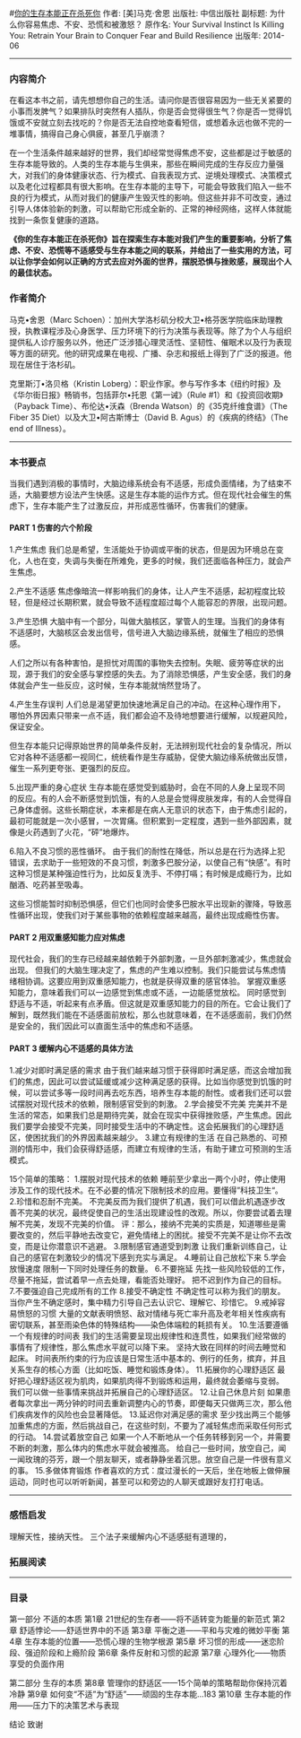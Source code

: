 #[你的生存本能正在杀死你](https://book.douban.com/subject/25905227/)
作者: [美]马克·舍恩
出版社: 中信出版社
副标题: 为什么你容易焦虑、不安、恐慌和被激怒？
原作名: Your Survival Instinct Is Killing You: Retrain Your Brain to Conquer Fear and Build Resilience 
出版年: 2014-06
***
### 内容简介 
在看这本书之前，请先想想你自己的生活。请问你是否很容易因为一些无关紧要的小事而发脾气？如果排队时突然有人插队，你是否会觉得很生气？你是否一觉得饥饿或不安就立刻去找吃的？你是否无法自控地查看短信，或想着永远也做不完的一堆事情，搞得自己身心俱疲，甚至几乎崩溃？

在一个生活条件越来越好的世界，我们却经常觉得焦虑不安，这些都是过于敏感的生存本能导致的。人类的生存本能与生俱来，那些在瞬间完成的生存反应力量强大，对我们的身体健康状态、行为模式、自我表现方式、逆境处理模式、决策模式以及老化过程都具有很大影响。在生存本能的主导下，可能会导致我们陷入一些不良的行为模式，从而对我们的健康产生毁灭性的影响。但这些并非不可改变，通过引导人体体验新的刺激，可以帮助它形成全新的、正常的神经网络，这样人体就能找到一条恢复健康的道路。

**《你的生存本能正在杀死你》旨在探索生存本能对我们产生的重要影响，分析了焦虑、不安、恐慌等不适感受与生存本能之间的联系，并给出了一些实用的方法，可以让你学会如何以正确的方式去应对外面的世界，摆脱恐惧与挫败感，展现出个人的最佳状态。**

### 作者简介 
马克•舍恩（Marc Schoen）：加州大学洛杉矶分校大卫•格芬医学院临床助理教授，执教课程涉及心身医学、压力环境下的行为决策与表现等。除了为个人与组织提供私人诊疗服务以外，他还广泛涉猎心理灵活性、坚韧性、催眠术以及行为表现等方面的研究。他的研究成果在电视、广播、杂志和报纸上得到了广泛的报道。他现在居住于洛杉矶。

克里斯汀•洛贝格（Kristin Loberg）：职业作家。参与写作多本《纽约时报》及《华尔街日报》畅销书，包括菲尔•托恩《第一诫》（Rule #1）和《投资回收期》（Payback Time）、布伦达•沃森（Brenda Watson）的《35克纤维食谱》（The Fiber 35 Diet）以及大卫•阿古斯博士（David B. Agus）的《疾病的终结》（The end of Illness）。

***
### 本书要点
当我们遇到消极的事情时，大脑边缘系统会有不适感，形成负面情绪，为了结束不适，大脑要想方设法产生快感。这是生存本能的运作方式。但在现代社会催生的焦虑下，生存本能产生了过激反应，并形成恶性循环，伤害我们的健康。﻿﻿

#### PART 1   伤害的六个阶段
1.产生焦虑﻿
我们总是希望，生活能处于协调或平衡的状态，但是因为环境总在变化，人也在变，失调与失衡在所难免，更多的时候，我们还面临各种压力，就会产生焦虑。﻿

2.产生不适感﻿
焦虑像暗流一样影响我们的身体，让人产生不适感，起初程度比较轻，但是经过长期积累，就会导致不适程度超过每个人能容忍的界限，出现问题。﻿

3.产生恐惧﻿
大脑中有一个部分，叫做大脑核区，掌管人的生理。当我们的身体有不适感时，大脑核区会发出信号，信号进入大脑边缘系统，就催生了相应的恐惧感。﻿

人们之所以有各种害怕，是担忧对周围的事物失去控制。失眠、疲劳等症状的出现，源于我们的安全感与掌控感的失去。为了消除恐惧感，产生安全感，我们的身体就会产生一些反应，这时候，生存本能就悄然登场了。﻿

4.产生生存误判﻿
人们总是渴望更加快速地满足自己的冲动。在这种心理作用下，哪怕外界因素只带来一点不适，我们都会迫不及待地想要进行缓解，以规避风险，保证安全。﻿

但生存本能只记得原始世界的简单条件反射，无法辨别现代社会的复杂情况，所以它对各种不适感都一视同仁，统统看作是生存威胁，促使大脑边缘系统做出反馈，催生一系列更夸张、更强烈的反应。﻿

5.出现严重的身心症状﻿
生存本能在感觉受到威胁时，会在不同的人身上呈现不同的反应。有的人会不断感觉到饥饿，有的人总是会觉得皮肤发痒，有的人会觉得自己身体虚弱。这些长期症状，本来都是在病人无意识的状态下，由于焦虑引起的，最初可能就是一次小感冒，一次胃痛。但积累到一定程度，遇到一些外部因素，就像是火药遇到了火花，“砰”地爆炸。﻿

6.陷入不良习惯的恶性循环。﻿
由于我们的耐性在降低，所以总是在行为选择上犯错误，去求助于一些短效的不良习惯，刺激多巴胺分泌，以使自己有“快感”。有时这种习惯是某种强迫性行为，比如反复洗手、不停打嗝；有时候是成瘾行为，比如酗酒、吃药甚至吸毒。﻿

这些习惯能暂时抑制恐惧感，但它们也同时会使多巴胺水平出现新的骤降，导致恶性循环出现，使我们对于某些事物的依赖程度越来越高，最终出现成瘾性伤害。

#### PART 2 用双重感知能力应对焦虑 
现代社会，我们的生存已经越来越依赖于外部刺激，一旦外部刺激减少，焦虑就会出现。 
但我们的大脑生理决定了，焦虑的产生难以控制。我们只能尝试与焦虑情绪相协调。这要应用到双重感知能力，也就是获得双重的感官体验。 
掌握双重感知能力，意味着我们可以一边感觉到焦虑或不适，一边能感觉放松。
 同时感觉到舒适与不适，听起来有点矛盾。但这就是双重感知能力的目的所在。它会让我们了解到，既然我们能在不适感面前放松，那么也就意味着，在不适感面前，我们仍然是安全的，我们因此可以直面生活中的焦虑和不适感。 

#### PART 3 缓解内心不适感的具体方法 
1.减少对即时满足感的需求 
由于我们越来越习惯于获得即时满足感，而这会增加我们的焦虑，因此可以尝试延缓或减少这种满足感的获得。比如当你感觉到饥饿的时候，可以尝试多等一段时间再去吃东西，培养生存本能的耐性。或者我们还可以尝试摆脱对现代技术的依赖，限制感官受到的刺激。 
2.学会接受不完美 
完美并不是生活的常态，如果我们总是期待完美，就会在现实中获得挫败感，产生焦虑。因此我们要学会接受不完美，同时接受生活中的不确定性。这会拓展我们的心理舒适区，使困扰我们的外界因素越来越少。 
3.建立有规律的生活 
在自己熟悉的、可预测的情形中，我们会获得舒适感，而建立有规律的生活，有助于建立可预测的生活模式。

15个简单的策略：
1.摆脱对现代技术的依赖
睡前至少拿出一两个小时，停止使用涉及工作的现代技术。在不必要的情况下限制技术的应用。要懂得”科技卫生“。
2.珍惜和忍耐不完美。
不完美反而为我们提供了机遇，我们可以借此机遇逐步改善不完美的状况，最终促使自己的生活出现建设性的改观。所以，你要尝试着去理解不完美，发现不完美的价值。
评：那么，接纳不完美的实质是，知道哪些是需要改变的，然后平静地去改变它，避免情绪上的困扰。接受不完美不是让你不去改变，而是让你潜意识不逃避。
3.限制感官通道受到刺激
让我们重新训练自己，让自己的感官在刺激较少的情况下感到充实与满足。
4.睡前让自己放松下来
5.学会放慢速度
限制一下同时处理任务的数量。
6.不要拖延
先找一些风险较低的工作，尽量不拖延，尝试着早一点去处理，看能否处理好。
把不迟到作为自己的目标。
7.不要强迫自己完成所有的工作
8.接受不确定性
不确定性可以称为我们的朋友。
当你产生不确定感时，集中精力引导自己去认识它、理解它、珍惜它。
9.戒掉容易愤怒的习惯
大量的文献表明愤怒、敌对情绪与死亡率升高及老年相关性疾病有密切联系，甚至雨染色体的特殊结构——染色体端粒的耗损有关。
10.生活要遵循一个有规律的时间表
我们的生活需要呈现出规律性和连贯性，如果我们经常做的事情有了规律性，那么焦虑水平就可以降下来。
坚持大致在同样的时间去睡觉和起床。
时间表所约束的行为应该是日常生活中基本的、例行的任务，摈弃，并且关系生存的核心方面（比如吃饭、睡觉和锻炼身体）。
11.拓展你的心理舒适区
最好把心理舒适区视为肌肉，如果肌肉得不到锻炼和运用，最终就会萎缩与变弱。
我们可以做一些事情来挑战并拓展自己的心理舒适区。
12.让自己休息片刻
如果患者每次拿出一两分钟的时间去重新调整内心的节奏，即便每天只做两三次，那么他们疾病发作的风险也会显著降低。
13.延迟你对满足感的需求
至少找出两三个能够加重焦虑的方面，然后挑战自己，在这些时刻，不要为了减轻焦虑而采取任何形式的行动。
14.尝试着放空自己
如果一个人不断地从一个任务转移到另一个，并需要不断的刺激，那么体内的焦虑水平就会被推高。
给自己一些时间，放空自己，闻一闻玫瑰的芬芳，跟一个朋友聊天，或者静静坐着沉思。放空自己是一件很有意义的事。
15.多做体育锻炼
作者喜欢的方式：度过漫长的一天后，坐在地板上做伸展运动，同时也可以听听新闻，甚至可以和旁边的人聊天或跟好友打打电话。

***
### 感悟启发
理解天性，接纳天性。
三个法子来缓解内心不适感挺有道理的，

### 拓展阅读
***
### 目录
第一部分 不适的本质
第1章 21世纪的生存者——将不适转变为能量的新范式
第2章 舒适悖论——舒适世界中的不适
第3章 平衡之道——平和与灾难的微妙平衡
第4章 生存本能的位置——恐慌心理的生物学根源
第5章 坏习惯的形成——迷恋阶段、强迫阶段和上瘾阶段
第6章 条件反射和习惯的起源
第7章 心理外化——物质享受的负面作用

第二部分 生存的本质
第8章 管理你的舒适区——15个简单的策略帮助你保持沉着冷静
第9章 如何变“不适”为“舒适”——顽固的生存本能...183
第10章 生存本能的作用——压力下的决策艺术与表现

结论
致谢
